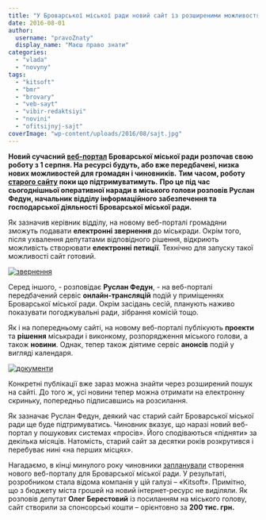 ```yaml
---
title: "У Броварської міської ради новий сайт із розширеними можливостями"
date: 2016-08-01
author: 
  username: "pravoZnaty"
  display_name: "Маєш право знати"
categories: 
  - "vlada"
  - "novyny"
tags: 
  - "kitsoft"
  - "bmr"
  - "brovary"
  - "veb-sayt"
  - "vibir-redaktsiyi"
  - "novini"
  - "ofitsijnyj-sajt"
coverImage: "wp-content/uploads/2016/08/sajt.jpg"
---
```


**Новий сучасний [веб-портал](https://brovary-rada.gov.ua/) Броварської міської ради розпочав свою роботу з 1 серпня. На ресурсі будуть, або вже передбачені, низка нових можливостей для громадян і чиновників.** **Тим часом, роботу [старого сайту](http://brovary.kiev.ua/) поки що підтримуватимуть.** **Про це під час сьогоднішньої оперативної наради в міського голови розповів Руслан Федун, начальник відділу інформаційного забезпечення та господарської діяльності Броварської міської ради.**

Як зазначив керівник відділу, на новому веб-порталі громадяни зможуть подавати **електронні звернення** до міськради. Окрім того, після ухвалення депутатами відповідного рішення, відкриють можливість створювати **електронні петиції**. Технічно для запуску такої можливості сайт готовий.

[![звернення](https://mpz.brovary.org/wp-content/uploads/2016/08/zvernennya.jpg)](https://mpz.brovary.org/wp-content/uploads/2016/08/zvernennya.jpg)

Серед іншого, - розповідає **Руслан Федун**, - на веб-порталі передбачений сервіс **онлайн-трансляцій** подій у приміщеннях Броварської міської ради. Окрім засідань сесій, планують наживо показувати погоджувальні ради, зібрання комісій тощо.

Як і на попередньому сайті, на новому веб-порталі публікують **проекти** та **рішення** міськради і виконкому, розпорядження міського голови, а також **новини**. Однак, тепер також діятиме сервіс **анонсів** подій у вигляді календаря.

[![документи](https://mpz.brovary.org/wp-content/uploads/2016/08/dokumenty.jpg)](https://mpz.brovary.org/wp-content/uploads/2016/08/dokumenty.jpg)

Конкретні публікації вже зараз можна знайти через розширений пошук на сайті. До того ж, усі новини тепер можна отримати на електронну скриньку, попередньо підписавшись на розсилання.

Як зазначає Руслан Федун, деякий час старий сайт Броварської міської ради ще буде підтримуватись. Чиновник вказує, що наразі новий веб-портал у пошукових системах «просів». Його сподіваються «підняти» за декілька місяців. Натомість, старий сайт за десятки років розкрутився і перебуває нині «на перших місцях».

Нагадаємо, в кінці минулого року чиновники [запланували](https://mpz.brovary.org/u-brovarskoyi-miskoyi-rady-bude-novyj-sajt-za-200-tys-grn/) створення нового веб-порталу для Броварської міської ради. У результаті, розробником стала відома компанія у цій галузі – «Kitsoft». Примітно, що з бюджету міста грошей на новий інтернет-ресурс не виділяли. Як розповів депутат **Олег Берестовий** із посиланням на міського голову, сайт створили за спонсорські кошти – орієнтовно за **200 тис. грн.**
